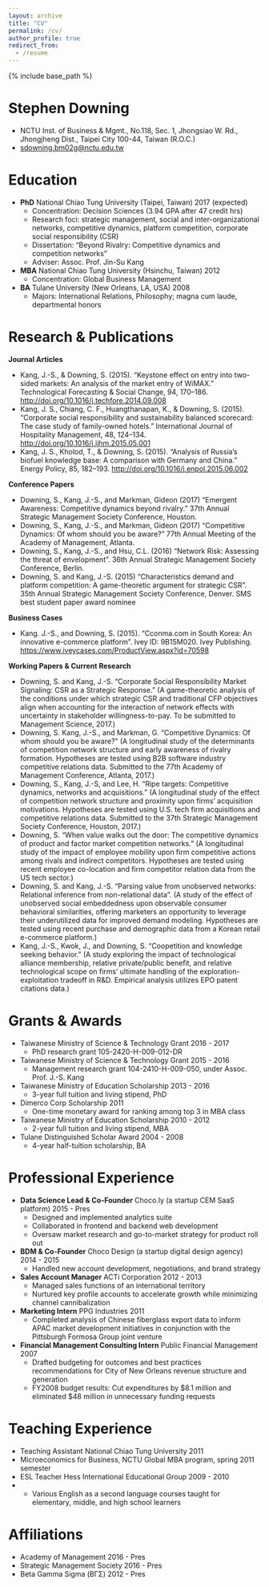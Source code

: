 ```yaml
---
layout: archive
title: "CV"
permalink: /cv/
author_profile: true
redirect_from:
  - /resume
---
```


{% include base_path %}

Stephen Downing
======
- NCTU Inst. of Business & Mgmt.,  No.118, Sec. 1, Jhongsiao W. Rd., Jhongjheng Dist., Taipei City 100-44, Taiwan (R.O.C.)
- sdowning.bm02g@nctu.edu.tw 

Education
======
- **PhD**  National Chiao Tung University (Taipei, Taiwan)					2017 (expected) 
  - Concentration: Decision Sciences  (3.94 GPA after 47 credit hrs)
  - Research foci: strategic management, social and inter-organizational networks, competitive dynamics, platform competition, corporate social responsibility (CSR)
  - Dissertation:  “Beyond Rivalry:  Competitive dynamics and competition networks”
  - Adviser:  Assoc. Prof. Jin-Su Kang
- **MBA**  National Chiao Tung University (Hsinchu, Taiwan)				2012 
  - Concentration:  Global Business Management
- **BA**    Tulane University (New Orleans, LA, USA)						2008 
  - Majors:  International Relations, Philosophy;  magna cum laude, departmental honors


Research & Publications
======
**Journal Articles**
- Kang, J.-S., & Downing, S. (2015). “Keystone effect on entry into two-sided markets: An analysis of the market entry of WiMAX.” Technological Forecasting & Social Change, 94, 170–186. http://doi.org/10.1016/j.techfore.2014.09.008 
- Kang, J. S., Chiang, C. F., Huangthanapan, K., & Downing, S. (2015). “Corporate social responsibility and sustainability balanced scorecard: The case study of family-owned hotels.” International Journal of Hospitality Management, 48, 124–134. http://doi.org/10.1016/j.ijhm.2015.05.001
- Kang, J. S., Kholod, T., & Downing, S. (2015). “Analysis of Russia’s biofuel knowledge base: A comparison with Germany and China.” Energy Policy, 85, 182–193. http://doi.org/10.1016/j.enpol.2015.06.002
 
**Conference Papers**
- Downing, S., Kang, J.-S., and Markman, Gideon  (2017) “Emergent Awareness: Competitive dynamics beyond rivalry.”   37th Annual Strategic Management Society Conference, Houston.
- Downing, S., Kang, J.-S., and Markman, Gideon  (2017) “Competitive Dynamics: Of whom should you be aware?”   77th Annual Meeting of the Academy of Management, Atlanta.
- Downing, S., Kang, J.-S., and Hsu, C.L.  (2016) “Network Risk: Assessing the threat of envelopment”.  36th Annual Strategic Management Society Conference, Berlin.
- Downing, S. and Kang, J.-S. (2015) “Characteristics demand and platform competition: A game-theoretic argument for strategic CSR”.  35th Annual Strategic Management Society Conference, Denver. SMS best student paper award nominee
  
**Business Cases**
- Kang. J.-S., and Downing, S. (2015). “Cconma.com in South Korea: An innovative e-commerce platform”. Ivey ID: 9B15M020. Ivey Publishing. https://www.iveycases.com/ProductView.aspx?id=70598
 
**Working Papers & Current Research**
- Downing, S. and Kang, J.-S. “Corporate Social Responsibility Market Signaling: CSR as a Strategic Response.” (A game-theoretic analysis of the conditions under which strategic CSR and traditional CFP objectives align when accounting for the interaction of network effects with uncertainty in stakeholder willingness-to-pay.  To be submitted to Management Science, 2017.)
- Downing, S. Kang, J.-S., and Markman, G. “Competitive Dynamics: Of whom should you be aware?” (A longitudinal study of the determinants of competition network structure and early awareness of rivalry formation. Hypotheses are tested using B2B software industry competitive relations data.  Submitted to the 77th Academy of Management Conference, Atlanta, 2017.)
- Downing, S., Kang, J.-S, and Lee, H. “Ripe targets: Competitive dynamics, networks and acquisitions.” (A longitudinal study of the effect of competition network structure and proximity upon firms’ acquisition motivations. Hypotheses are tested using U.S. tech firm acquisitions and competitive relations data.  Submitted to the 37th Strategic Management Society Conference, Houston, 2017.)
- Downing, S. “When value walks out the door: The competitive dynamics of product and factor market competition networks.” (A longitudinal study of the impact of employee mobility upon firm competitive actions among rivals and indirect competitors. Hypotheses are tested using recent employee co-location and firm competitor relation data from the US tech sector.)
- Downing, S. and Kang, J.-S. “Parsing value from unobserved networks: Relational inference from non-relational data”.  (A study of the effect of unobserved social embeddedness upon observable consumer behavioral similarities, offering marketers an opportunity to leverage their underutilized data for improved demand modeling. Hypotheses are tested using recent purchase and demographic data from a Korean retail e-commerce platform.) 
- Kang, J.-S., Kwok, J., and Downing, S.  “Coopetition and knowledge seeking behavior.”  (A study exploring the impact of technological alliance membership, relative private/public benefit, and relative technological scope on firms’ ultimate handling of the exploration-exploitation tradeoff in R&D. Empirical analysis utilizes EPO patent citations data.)


Grants & Awards
======
- Taiwanese Ministry of Science & Technology Grant					2016 - 2017
  - PhD research grant 105-2420-H-009-012-DR
- Taiwanese Ministry of Science & Technology Grant					2015 - 2016
  - Management research grant 104-2410-H-009-050, under Assoc. Prof. J.-S. Kang
- Taiwanese Ministry of Education Scholarship 						2013 - 2016 
  - 3-year full tuition and living stipend, PhD
- Dimerco Corp Scholarship 								2011
  - One-time monetary award for ranking among top 3 in MBA class
- Taiwanese Ministry of Education Scholarship 						2010 - 2012 
  - 2-year full tuition and living stipend, MBA
- Tulane Distinguished Scholar Award 							2004 - 2008 
  - 4-year half-tuition scholarship, BA


Professional Experience
======
- **Data Science Lead & Co-Founder**  Choco.ly  (a startup CEM SaaS platform)		2015 - Pres
  - Designed and implemented analytics suite
  - Collaborated in frontend and backend web development 
  - Oversaw market research and go-to-market strategy for product roll out
- **BDM & Co-Founder**  Choco Design  (a startup digital design agency)			2014 - 2015
  - Handled new account development, negotiations, and brand strategy
- **Sales Account Manager**  ACTi Corporation 						2012 - 2013
  - Managed sales functions of an international territory
  - Nurtured key profile accounts to accelerate growth while minimizing channel cannibalization
- **Marketing Intern**  PPG Industries 							2011
  - Completed analysis of Chinese fiberglass export data to inform APAC market development initiatives in conjunction with the Pittsburgh Formosa Group joint venture
- **Financial Management Consulting Intern**  Public Financial Management 		2007
  - Drafted budgeting for outcomes and best practices recommendations for City of New Orleans revenue structure and generation
  - FY2008 budget results: Cut expenditures by $8.1 million and eliminated $48 million in unnecessary funding requests


Teaching Experience
======
 - Teaching Assistant  National Chiao Tung University					2011
 - Microeconomics for Business, NCTU Global MBA program, spring 2011 semester
 - ESL Teacher   Hess International Educational Group					2009 - 2010
 - - Various English as a second language courses taught for elementary, middle, and high school learners


Affiliations
======
 - Academy of Management								2016 - Pres
 - Strategic Management Society					2016 - Pres
 - Beta Gamma Sigma (ΒΓΣ) 							2012 - Pres

